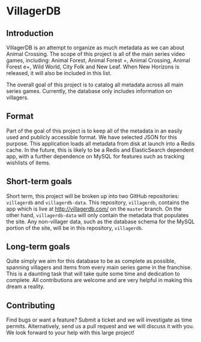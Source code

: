 # VillagerDB

## Introduction
VillagerDB is an attempt to organize as much metadata as we
can about Animal Crossing. The scope of this
project is all of the main series video games, including:
Animal Forest, Animal Forest +, Animal Crossing,
Animal Forest e+, Wild World, City Folk and New Leaf. When
New Horizons is released, it will also be included in this
list. 

The overall goal of this project is to catalog all 
metadata across all main series games. Currently, 
the database only includes information on villagers.

## Format
Part of the goal of this project is to keep all of the
metadata in an easily used and publicly accessible format.
We have selected JSON for this purpose. This application
loads all metadata from disk at launch into a Redis cache. In
the future, this is likely to be a Redis and ElasticSearch
dependent app, with a further dependence on MySQL for
features such as tracking wishlists of items.

## Short-term goals
Short term, this project will be broken up into two GitHub
repositories: `villagerdb` and `villagerdb-data`. This
repository, `villagerdb`, contains the app which is live at
http://villagerdb.com/ on the `master` branch. On the other
hand, `villagerdb-data` will only contain the metadata
that populates the site. Any non-villager data, such as the
database schema for the MySQL portion of the site, will be
in this repository, `villagerdb`.

## Long-term goals
Quite simply we aim for this database to be as complete as
possible, spanning villagers and items from every main
series game in the franchise. This is a daunting task 
that will take quite some time and dedication to complete. 
All contributions are welcome and are very helpful in 
making this dream a reality.

## Contributing
Find bugs or want a feature? Submit a ticket and we will
investigate as time permits. Alternatively, send us a pull
request and we will discuss it with you. We look forward to
your help with this large project!